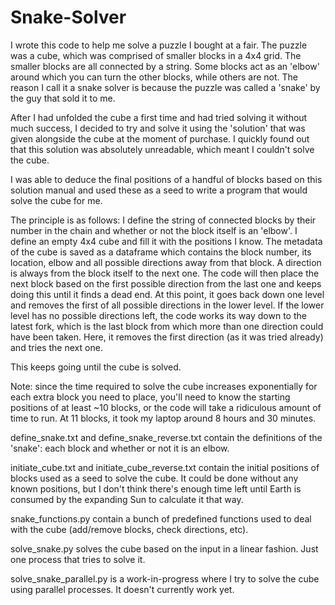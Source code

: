 # Snake-Solver
I wrote this code to help me solve a puzzle I bought at a fair. The puzzle was a cube, which was comprised of smaller blocks in a 4x4 grid. The smaller blocks are all connected by a string. Some blocks act as an 'elbow' around which you can turn the other blocks, while others are not. The reason I call it a snake solver is because the puzzle was called a 'snake' by the guy that sold it to me.

After I had unfolded the cube a first time and had tried solving it without much success, I decided to try and solve it using the 'solution' that was given alongside the cube at the moment of purchase. I quickly found out that this solution was absolutely unreadable, which meant I couldn't solve the cube.

I was able to deduce the final positions of a handful of blocks based on this solution manual and used these as a seed to write a program that would solve the cube for me.

The principle is as follows: I define the string of connected blocks by their number in the chain and whether or not the block itself is an 'elbow'. I define an empty 4x4 cube and fill it with the positions I know. The metadata of the cube is saved as a dataframe which contains the block number, its location, elbow and all possible directions away from that block. A direction is always from the block itself to the next one.
The code will then place the next block based on the first possible direction from the last one and keeps doing this until it finds a dead end. At this point, it goes back down one level and removes the first of all possible directions in the lower level. If the lower level has no possible directions left, the code works its way down to the latest fork, which is the last block from which more than one direction could have been taken. Here, it removes the first direction (as it was tried already) and tries the next one.

This keeps going until the cube is solved.

Note: since the time required to solve the cube increases exponentially for each extra block you need to place, you'll need to know the starting positions of at least ~10 blocks, or the code will take a ridiculous amount of time to run. At 11 blocks, it took my laptop around 8 hours and 30 minutes.

define_snake.txt and define_snake_reverse.txt contain the definitions of the 'snake': each block and whether or not it is an elbow.

initiate_cube.txt and initiate_cube_reverse.txt contain the initial positions of blocks used as a seed to solve the cube. It could be done without any known positions, but I don't think there's enough time left until Earth is consumed by the expanding Sun to calculate it that way.

snake_functions.py contain a bunch of predefined functions used to deal with the cube (add/remove blocks, check directions, etc).

solve_snake.py solves the cube based on the input in a linear fashion. Just one process that tries to solve it.

solve_snake_parallel.py is a work-in-progress where I try to solve the cube using parallel processes. It doesn't currently work yet.
